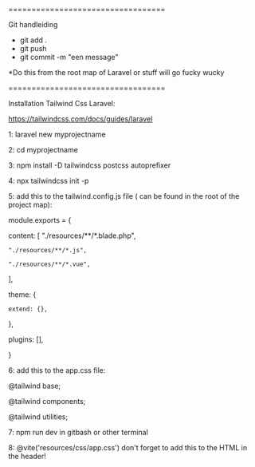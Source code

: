 ==================================

Git handleiding

- git add .
- git push
- git commit -m "een message"

*Do this from the root map of Laravel or stuff will go fucky wucky


==================================

Installation Tailwind Css Laravel:

https://tailwindcss.com/docs/guides/laravel

1: laravel new myprojectname

2: cd myprojectname

3: npm install -D tailwindcss postcss autoprefixer

4: npx tailwindcss init -p

5: add this to the tailwind.config.js file ( can be found in the root of the project map):


 module.exports = {
 
  content: [
    "./resources/**/*.blade.php",
    
    "./resources/**/*.js",
    
    "./resources/**/*.vue",
    
  ],
  
  theme: {
  
    extend: {},
    
  },
  
  plugins: [],
  
}


6: add this to the app.css file:

@tailwind base;

@tailwind components;

@tailwind utilities;


7: npm run dev in gitbash or other terminal


8:  @vite('resources/css/app.css') don't forget to add this to the HTML in the header!

